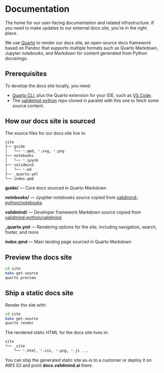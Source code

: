 # Documentation

The home for our user-facing documentation and related infrastructure. If you need to make updates to our external docs site, you're in the right place.

We use [Quarto](https://quarto.org) to render our docs site, an open-source docs framework based on Pandoc that supports multiple formats such as Quarto Markdown, Jupyter notebooks, and Markdown for content generated from Python docstrings. 

## Prerequisites

To develop the docs site locally, you need:

- [Quarto CLI](https://quarto.org/docs/get-started/), plus the Quarto extension for your IDE, such as [VS Code](https://marketplace.visualstudio.com/items?itemName=quarto.quarto).
- The [validmind-python](https://github.com/validmind/validmind-python) repo cloned in parallel with this one to fetch some source content.

## How our docs site is sourced

The source files for our docs site live in:

```bash
site
├── guide
│   └── *.qmd, *.svg, *.png
├── notebooks
│   └── *.ipynb
├── validmind
│   └── *.md
├── _quarto.yml
└── index.qmd
```

**guide/** — Core docs sourced in Quarto Markdown

**notebooks/** — Jyupiter notebooks source copied from [validmind-python/notebooks](https://github.com/validmind/validmind-python/tree/main/notebooks)

**validmind/** — Developer framework Markdown source copied from [validmind-python/validmind](https://github.com/validmind/validmind-python/tree/main/validmind)

**_quarto.yml** — Rendering options for the site, including navigation, search, footer, and more

**index.qmd** — Main landing page sourced in Quarto Markdown

## Preview the docs site

```bash
cd site
make get-source
quarto preview
```

## Ship a static docs site

Render the site with:

```bash
cd site
make get-source
quarto render
```

The rendered static HTML for the docs site lives in:

```bash
site
└── _site
    └── *.html, *.css, *.png, *.js ...
```

You can ship the generated static site as-is to a customer or deploy it on AWS S3 and point **docs.validmind.ai** there.